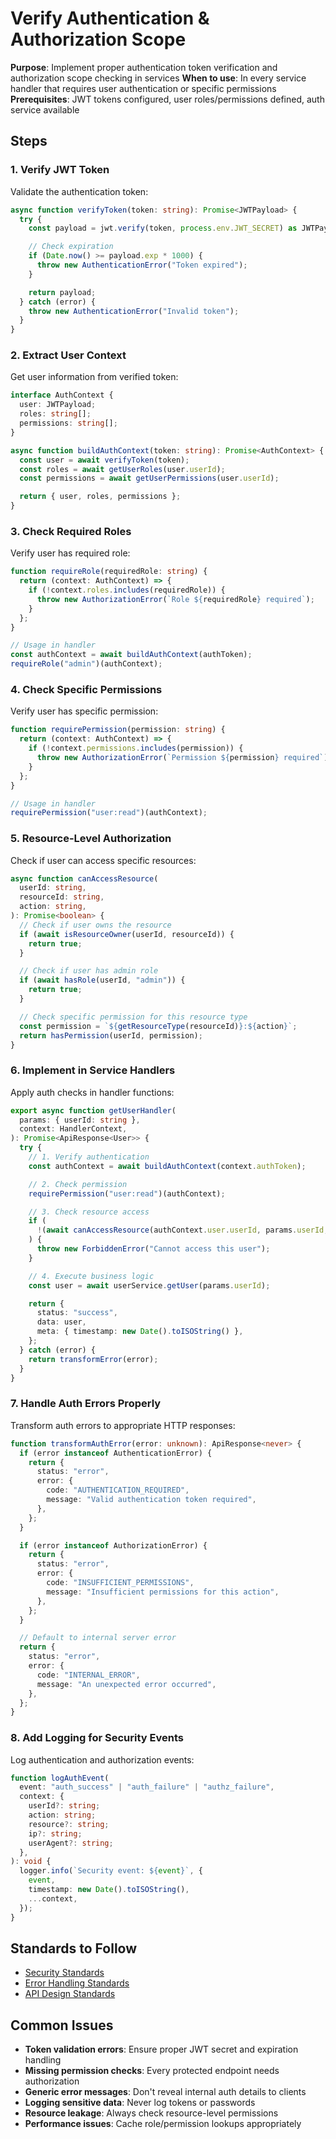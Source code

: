 # Verify Authentication & Authorization Scope

**Purpose**: Implement proper authentication token verification and authorization scope checking in services
**When to use**: In every service handler that requires user authentication or specific permissions
**Prerequisites**: JWT tokens configured, user roles/permissions defined, auth service available

## Steps

### 1. Verify JWT Token

Validate the authentication token:

```typescript
async function verifyToken(token: string): Promise<JWTPayload> {
  try {
    const payload = jwt.verify(token, process.env.JWT_SECRET) as JWTPayload;

    // Check expiration
    if (Date.now() >= payload.exp * 1000) {
      throw new AuthenticationError("Token expired");
    }

    return payload;
  } catch (error) {
    throw new AuthenticationError("Invalid token");
  }
}
```

### 2. Extract User Context

Get user information from verified token:

```typescript
interface AuthContext {
  user: JWTPayload;
  roles: string[];
  permissions: string[];
}

async function buildAuthContext(token: string): Promise<AuthContext> {
  const user = await verifyToken(token);
  const roles = await getUserRoles(user.userId);
  const permissions = await getUserPermissions(user.userId);

  return { user, roles, permissions };
}
```

### 3. Check Required Roles

Verify user has required role:

```typescript
function requireRole(requiredRole: string) {
  return (context: AuthContext) => {
    if (!context.roles.includes(requiredRole)) {
      throw new AuthorizationError(`Role ${requiredRole} required`);
    }
  };
}

// Usage in handler
const authContext = await buildAuthContext(authToken);
requireRole("admin")(authContext);
```

### 4. Check Specific Permissions

Verify user has specific permission:

```typescript
function requirePermission(permission: string) {
  return (context: AuthContext) => {
    if (!context.permissions.includes(permission)) {
      throw new AuthorizationError(`Permission ${permission} required`);
    }
  };
}

// Usage in handler
requirePermission("user:read")(authContext);
```

### 5. Resource-Level Authorization

Check if user can access specific resources:

```typescript
async function canAccessResource(
  userId: string,
  resourceId: string,
  action: string,
): Promise<boolean> {
  // Check if user owns the resource
  if (await isResourceOwner(userId, resourceId)) {
    return true;
  }

  // Check if user has admin role
  if (await hasRole(userId, "admin")) {
    return true;
  }

  // Check specific permission for this resource type
  const permission = `${getResourceType(resourceId)}:${action}`;
  return hasPermission(userId, permission);
}
```

### 6. Implement in Service Handlers

Apply auth checks in handler functions:

```typescript
export async function getUserHandler(
  params: { userId: string },
  context: HandlerContext,
): Promise<ApiResponse<User>> {
  try {
    // 1. Verify authentication
    const authContext = await buildAuthContext(context.authToken);

    // 2. Check permission
    requirePermission("user:read")(authContext);

    // 3. Check resource access
    if (
      !(await canAccessResource(authContext.user.userId, params.userId, "read"))
    ) {
      throw new ForbiddenError("Cannot access this user");
    }

    // 4. Execute business logic
    const user = await userService.getUser(params.userId);

    return {
      status: "success",
      data: user,
      meta: { timestamp: new Date().toISOString() },
    };
  } catch (error) {
    return transformError(error);
  }
}
```

### 7. Handle Auth Errors Properly

Transform auth errors to appropriate HTTP responses:

```typescript
function transformAuthError(error: unknown): ApiResponse<never> {
  if (error instanceof AuthenticationError) {
    return {
      status: "error",
      error: {
        code: "AUTHENTICATION_REQUIRED",
        message: "Valid authentication token required",
      },
    };
  }

  if (error instanceof AuthorizationError) {
    return {
      status: "error",
      error: {
        code: "INSUFFICIENT_PERMISSIONS",
        message: "Insufficient permissions for this action",
      },
    };
  }

  // Default to internal server error
  return {
    status: "error",
    error: {
      code: "INTERNAL_ERROR",
      message: "An unexpected error occurred",
    },
  };
}
```

### 8. Add Logging for Security Events

Log authentication and authorization events:

```typescript
function logAuthEvent(
  event: "auth_success" | "auth_failure" | "authz_failure",
  context: {
    userId?: string;
    action: string;
    resource?: string;
    ip?: string;
    userAgent?: string;
  },
): void {
  logger.info(`Security event: ${event}`, {
    event,
    timestamp: new Date().toISOString(),
    ...context,
  });
}
```

## Standards to Follow

- [Security Standards](../../standards/backend/security.md)
- [Error Handling Standards](../../standards/backend/error-handling.md)
- [API Design Standards](../../standards/backend/api-design.md)

## Common Issues

- **Token validation errors**: Ensure proper JWT secret and expiration handling
- **Missing permission checks**: Every protected endpoint needs authorization
- **Generic error messages**: Don't reveal internal auth details to clients
- **Logging sensitive data**: Never log tokens or passwords
- **Resource leakage**: Always check resource-level permissions
- **Performance issues**: Cache role/permission lookups appropriately
